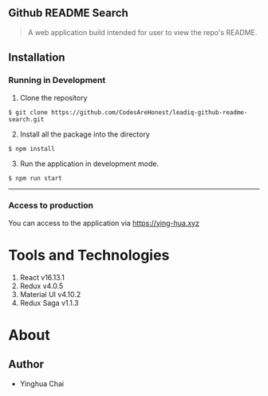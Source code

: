 ## Github README Search

> A web application build intended for user to view the repo's README. 


## Installation 

### Running in Development


1. Clone the repository 
```
$ git clone https://github.com/CodesAreHonest/leadiq-github-readme-search.git
```

2. Install all the package into the directory
```$xslt
$ npm install
```

3. Run the application in development mode.
```$xslt
$ npm run start
```

***

### Access to production 

You can access to the application via <a href="https://ying-hua.xyz">https://ying-hua.xyz</a>

Tools and Technologies
======================
1. React v16.13.1
2. Redux v4.0.5
3. Material UI v4.10.2 
4. Redux Saga v1.1.3


About
=====
Author
------
- Yinghua Chai
